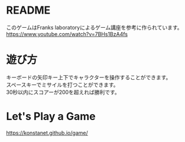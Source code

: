# README
このゲームはFranks laboratoryによるゲーム講座を参考に作られています。  
https://www.youtube.com/watch?v=7BHs1BzA4fs
# 遊び方
キーボードの矢印キー上下でキャラクターを操作することができます。  
スペースキーでミサイルを打つことができます。  
30秒以内にスコアーが200を超えれば勝利です。
# Let's Play a Game
https://konstanet.github.io/game/
